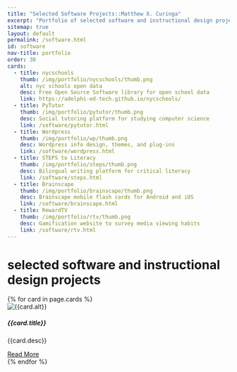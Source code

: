 ```yaml
---
title: "Selected Software Projects::Matthew X. Curinga"
excerpt: "Portfolio of selected software and instructional design projects."
sitemap: true
layout: default
permalink: /software.html
id: software
nav-title: portfolio
order: 30
cards:
  - title: nycschools
    thumb: /img/portfolio/nycschools/thumb.png
    alt: nyc schools open data
    desc: Free Open Source Software library for open school data
    link: https://adelphi-ed-tech.github.io/nycschools/
  - title: PyTutor
    thumb: /img/portfolio/pytutor/thumb.png
    desc: Social tutoring platform for studying computer science
    link: /software/pytutor.html
  - title: Wordpress
    thumb: /img/portfolio/wp/thumb.png
    desc: Wordpress info design, themes, and plug-ins
    link: /software/wordpress.html
  - title: STEPS to Literacy
    thumb: /img/portfolio/steps/thumb.png
    desc: Bilingual writing platform for critical literacy
    link: /software/steps.html
  - title: Brainscape
    thumb: /img/portfolio/brainscape/thumb.png
    desc: Brainscape mobile flash cards for Android and iOS
    link: /software/brainscape.html
  - title: RewardTV
    thumb: /img/portfolio/rtv/thumb.png
    desc: Gamification website to survey media viewing habits
    link: /software/rtv.html
---
```

<h1>selected software and instructional design projects</h1>


<div id="ProjectGallery" class="container">
    <div class="row">
    {% for card in page.cards %}
        <div class="col-md-4 col-sm-1">
            <div class="card">
                <img src="{{card.thumb}}" class="card-img-top" alt="{{card.alt}}">
                <div class="card-body">
                    <h5 class="card-title">{{card.title}}</h5>
                    <p class="card-text">{{card.desc}}</p>
                    <a href="{{card.link}}" class="btn btn-primary">Read More</a>
                </div>
            </div>
        </div>
    {% endfor %}
    </div>
</div>


